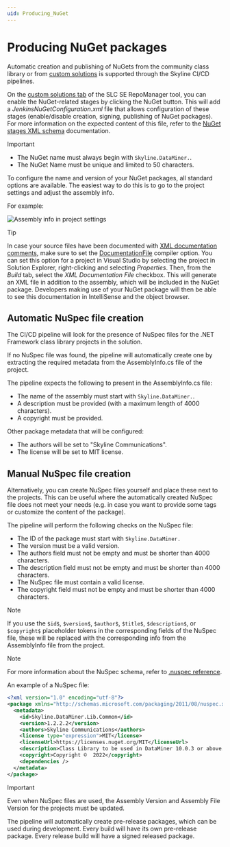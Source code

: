 ```yaml
---
uid: Producing_NuGet
---
```


# Producing NuGet packages

Automatic creation and publishing of NuGets from the community class library or from [custom solutions](xref:Custom_solution_development_with_CI_CD_Pipeline) is supported through the Skyline CI/CD pipelines.

On the [custom solutions tab](xref:Repository_types#custom-solutions) of the SLC SE RepoManager tool, you can enable the NuGet-related stages by clicking the NuGet button. This will add a *JenkinsNuGetConfiguration.xml* file that allows configuration of these stages (enable/disable creation, signing, publishing of NuGet packages). For more information on the expected content of this file, refer to the [NuGet stages XML schema](xref:SchemaNuGetStagesConfig) documentation.

> [!IMPORTANT]
>
> - The NuGet name must always begin with `Skyline.DataMiner.`.
> - The NuGet Name must be unique and limited to 50 characters.

To configure the name and version of your NuGet packages, all standard options are available. The easiest way to do this is to go to the project settings and adjust the assembly info.

For example:

![Assembly info in project settings](~/develop/images/Assembly_info_NuGet.png)

> [!TIP]
> In case your source files have been documented with [XML documentation comments](https://docs.microsoft.com/en-us/dotnet/csharp/language-reference/xmldoc/), make sure to set the [DocumentationFile](https://docs.microsoft.com/en-us/dotnet/csharp/language-reference/compiler-options/output#documentationfile) compiler option. You can set this option for a project in Visual Studio by selecting the project in Solution Explorer, right-clicking and selecting *Properties*. Then, from the *Build* tab, select the *XML Documentation File* checkbox. This will generate an XML file in addition to the assembly, which will be included in the NuGet package. Developers making use of your NuGet package will then be able to see this documentation in IntelliSense and the object browser.

## Automatic NuSpec file creation

The CI/CD pipeline will look for the presence of NuSpec files for the .NET Framework class library projects in the solution.

If no NuSpec file was found, the pipeline will automatically create one by extracting the required metadata from the AssemblyInfo.cs file of the project.

The pipeline expects the following to present in the AssemblyInfo.cs file:

- The name of the assembly must start with `Skyline.DataMiner.`.
- A description must be provided (with a maximum length of 4000 characters).
- A copyright must be provided.

Other package metadata that will be configured:

- The authors will be set to "Skyline Communications".
- The license will be set to MIT license.

## Manual NuSpec file creation

Alternatively, you can create NuSpec files yourself and place these next to the projects. This can be useful where the automatically created NuSpec file does not meet your needs (e.g. in case you want to provide some tags or customize the content of the package).

The pipeline will perform the following checks on the NuSpec file:

- The ID of the package must start with `Skyline.DataMiner.`
- The version must be a valid version.
- The authors field must not be empty and must be shorter than 4000 characters.
- The description field must not be empty and must be shorter than 4000 characters.
- The NuSpec file must contain a valid license.
- The copyright field must not be empty and must be shorter than 4000 characters.

> [!NOTE]
> If you use the `$id$`, `$version$`, `$author$`, `$title$`, `$description$`, or `$copyright$` placeholder tokens in the corresponding fields of the NuSpec file, these will be replaced with the corresponding info from the AssemblyInfo file from the project.

> [!NOTE]
> For more information about the NuSpec schema, refer to [.nuspec reference](https://docs.microsoft.com/en-us/nuget/reference/nuspec).

An example of a NuSpec file:

```xml
<?xml version="1.0" encoding="utf-8"?>
<package xmlns="http://schemas.microsoft.com/packaging/2011/08/nuspec.xsd">
  <metadata>
    <id>Skyline.DataMiner.Lib.Common</id>
    <version>1.2.2.2</version>
    <authors>Skyline Communications</authors>
    <license type="expression">MIT</license>
    <licenseUrl>https://licenses.nuget.org/MIT</licenseUrl>
    <description>Class Library to be used in DataMiner 10.0.3 or above.</description>
    <copyright>Copyright ©  2022</copyright>
    <dependencies />
  </metadata>
</package>
```

> [!IMPORTANT]
> Even when NuSpec files are used, the Assembly Version and Assembly File Version for the projects must be updated.

The pipeline will automatically create pre-release packages, which can be used during development. Every build will have its own pre-release package.
Every release build will have a signed released package.
